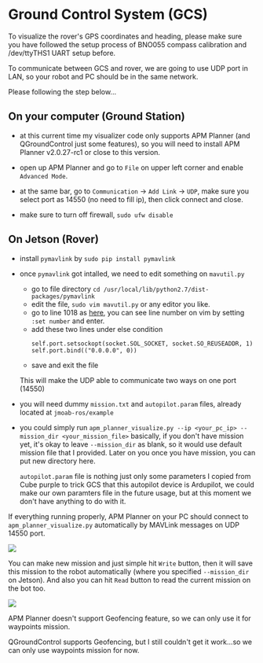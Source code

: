 # Ground Control System (GCS)

To visualize the rover's GPS coordinates and heading, please make sure you have followed the setup process of BNO055 compass calibration and /dev/ttyTHS1 UART setup before.

To communicate between GCS and rover, we are going to use UDP port in LAN, so your robot and PC should be in the same network.

Please following the step below...

## On your computer (Ground Station)

- at this current time my visualizer code only supports APM Planner (and QGroundControl just some features), so you will need to install APM Planner v2.0.27-rc1 or close to this version. 

- open up APM Planner and go to `File` on upper left corner and enable `Advanced Mode`.

- at the same bar, go to `Communication` -> `Add Link` -> `UDP`, make sure you select port as 14550 (no need to fill ip), then click connect and close.

- make sure to turn off firewall, `sudo ufw disable`


## On Jetson (Rover)

- install `pymavlink` by `sudo pip install pymavlink`

- once `pymavlink` got intalled, we need to edit something on `mavutil.py`
	- go to file directory `cd /usr/local/lib/python2.7/dist-packages/pymavlink` 
	- edit the file, `sudo vim mavutil.py` or any editor you like.
	- go to line 1018 as [here](https://github.com/ArduPilot/pymavlink/blob/d349f5f211198682d08d48cb5fe16a8cd739afa4/mavutil.py#L1018), you can see line number on vim by setting `:set number` and enter.
	- add these two lines under else condition
		```
		self.port.setsockopt(socket.SOL_SOCKET, socket.SO_REUSEADDR, 1)
		self.port.bind(("0.0.0.0", 0))
		```
	- save and exit the file

	This will make the UDP able to communicate two ways on one port (14550)

- you will need dummy `mission.txt` and `autopilot.param` files, already located at `jmoab-ros/example`

- you could simply run `apm_planner_visualize.py --ip <your_pc_ip> --mission_dir <your_mission_file>`
	basically, if you don't have mission yet, it's okay to leave `--mission_dir` as blank, so it would use default mission file that I provided. Later on you once you have mission, you can put new directory here.

	`autopilot.param` file is nothing just only some parameters I copied from Cube purple to trick GCS that this autopilot device is Ardupilot, we could make our own paramters file in the future usage, but at this moment we don't have anything to do with it.


If everything running properly, APM Planner on your PC should connect to `apm_planner_visualize.py` automatically by MAVLink messages on UDP 14550 port.

![](../images/apm_planner.png)

You can make new mission and just simple hit `Write` button, then it will save this mission to the robot automatically (where you specified `--mission_dir` on Jetson). And also you can hit `Read` button to read the current mission on the bot too.

![](../images/apm_planner_plan.png)

APM Planner doesn't support Geofencing feature, so we can only use it for waypoints mission.

QGroundControl supports Geofencing, but I still couldn't get it work...so we can only use waypoints mission for now.